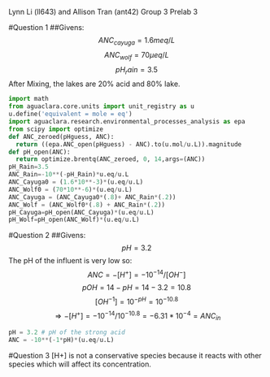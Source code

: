 Lynn Li (ll643) and Allison Tran (ant42)
Group 3
Prelab 3

#Question 1
##Givens:
$$ANC_{cayuga}=1.6meq/L$$
$$ANC_{wolf}=70\mu{eq}/L$$
$$pH_rain=3.5$$
After Mixing, the lakes are 20% acid and 80% lake.

```python
import math
from aguaclara.core.units import unit_registry as u
u.define('equivalent = mole = eq')
import aguaclara.research.environmental_processes_analysis as epa
from scipy import optimize
def ANC_zeroed(pHguess, ANC):
  return ((epa.ANC_open(pHguess) - ANC).to(u.mol/u.L)).magnitude
def pH_open(ANC):
  return optimize.brentq(ANC_zeroed, 0, 14,args=(ANC))
pH_Rain=3.5
ANC_Rain=-10**(-pH_Rain)*u.eq/u.L
ANC_Cayuga0 = (1.6*10**-3)*(u.eq/u.L)
ANC_Wolf0 = (70*10**-6)*(u.eq/u.L)
ANC_Cayuga = (ANC_Cayuga0*(.8)+ ANC_Rain*(.2))
ANC_Wolf = (ANC_Wolf0*(.8) + ANC_Rain*(.2))
pH_Cayuga=pH_open(ANC_Cayuga)*(u.eq/u.L)
pH_Wolf=pH_open(ANC_Wolf)*(u.eq/u.L)

```
#Question 2
##Givens:
$$pH=3.2$$
The pH of the influent is very low so: $$ANC=-[H^+]=-10^{-14}/[OH^-]$$
$$pOH=14-pH=14-3.2=10.8$$
$$[OH^{-1}]=10^{-pH}=10^{-10.8}$$
$$\Rightarrow-[H^+]=-10^{-14}/10^{-10.8}=-6.31*10^{-4}=ANC_{in}$$

```python
pH = 3.2 # pH of the strong acid
ANC = -10**(-1*pH)*(u.eq/u.L)

```

#Question 3
[H+] is not a conservative species because it reacts with other species which will affect its concentration.
